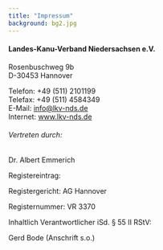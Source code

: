 ```yaml
---
title: "Impressum"
background: bg2.jpg
---
```


#### Landes-Kanu-Verband Niedersachsen e.V.
Rosenbuschweg 9b  
D-30453 Hannover


Telefon: +49 (511) 2101199  
Telefax: +49 (511) 4584349  
E-Mail: info@lkv-nds.de  
Internet: www.lkv-nds.de

###### Vertreten durch:

Dr. Albert Emmerich


Registereintrag:

Registergericht: AG Hannover

Registernummer: VR 3370

Inhaltlich Verantwortlicher iSd. § 55 II RStV:

Gerd Bode (Anschrift s.o.)

